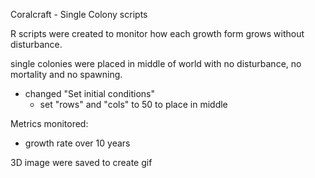 Coralcraft - Single Colony scripts

R scripts were created to monitor how each growth form grows without disturbance. 

single colonies were placed in middle of world with no disturbance, no mortality and no spawning. 
- changed "Set initial conditions"
	- set "rows" and "cols" to 50 to place in middle

Metrics monitored:
- growth rate over 10 years

3D image were saved to create gif
